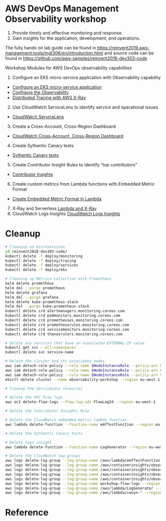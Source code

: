 # AWS DevOps Management Observability workshop

1. Provide timely and effective monitoring and response.
2. Gain insights for the application, development, and operations.

The fully hands on lab guide can be found in https://reinvent2019.aws-management.tools/mgt306/en/introduction.html and source code can be found in https://github.com/aws-samples/reinvent2018-dev303-code

Workshop Modules for AWS DevOps observability capabilities

1. Configure an EKS micro-service application with Observability capability
- [Configure an EKS micro-service application](Configure-EKS-and-micro-service-application.md)
- [Configure the Observability](Configure-Observability.md)
- [Distributed Tracing with AWS X-Ray](Installing-X-Ray.md)
2. Use CloudWatch ServiceLens to identify service and operational issues
- [CloudWatch ServiceLens](CloudWatch-ServiceLens.md)
3. Create a Cross-Account, Cross-Region Dashboard
- [CloudWatch Cross-Account, Cross-Region Dashboard](Cross-account-shared-dashboard.md)
4. Create Sythentic Canary tests
- [Sythentic Canary tests](Sythentic-Canary-tests.md)
5. Create Contributor Insight Rules to identify “top contributors”
- [Contributor Insights](devops/managed-platform/Contributor-Insights.md)
6. Create custom metrics from Lambda functions with Embedded Metric Format
- [Create Embedded Metric Format in Lambda](Embedded-Metric-Format.md)
7. X-Ray and Serverless 
[Lambda and X-Ray](https://reinvent2019.aws-management.tools/mgt306/en/xray.html)
8. CloudWatch Logs Insights
[CloudWatch Logs Insights]()

# Cleanup
```bash
# Cleaning up microservices
cd reinvent2018-dev303-code/
kubectl delete -f deploy/monitoring
kubectl delete -f deploy/tracing
kubectl delete -f deploy/services
kubectl delete -f deploy/eks

# Cleaning up Metrics collection with Prometheus
helm delete prometheus
helm del --purge prometheus
helm delete grafana
helm del --purge grafana
helm delete kube-prometheus-stack
helm del --purge kube-prometheus-stack
kubectl delete crd alertmanagers.monitoring.coreos.com
kubectl delete crd podmonitors.monitoring.coreos.com
kubectl delete crd prometheuses.monitoring.coreos.com
kubectl delete crd prometheusrules.monitoring.coreos.com
kubectl delete crd servicemonitors.monitoring.coreos.com
kubectl delete crd thanosrulers.monitoring.coreos.com

# Delete any services that have an associated EXTERNAL-IP value
kubectl get svc --all-namespaces
kubectl delete svc service-name

# Delete the cluster and its associated nodes
aws iam detach-role-policy --role-name $NodeInstanceRole --policy-arn $AmazonSQSFullAccess_ARN  --region=eu-west-1
aws iam detach-role-policy --role-name $NodeInstanceRole --policy-arn $AmazonDynamoDBFullAccess_ARN  --region=eu-west-1
aws iam detach-role-policy --role-name $NodeInstanceRole --policy-arn $CloudWatchLogsFullAccess_ARN  --region=eu-west-1
eksctl delete cluster --name observability-workshop --region eu-west-1

# Cleanup the ServiceLens resources

# Delete the VPC FLow logs
aws ec2 delete-flow-logs --flow-log-ids FlowLogId --region eu-west-1

# Delete the Contributor Insights Rule

# Delete the CloudWatch embedded metric lambda function
aws lambda delete-function --function-name emfTestFunction --region eu-west-1

# Delete the Sythentic Canary tests

# Delete logs insight 
aws lambda delete-function --function-name LogGenerator --region eu-west-1

# Delete the CloudWatch log groups
aws logs delete-log-group --log-group-name /aws/lambda/emfTestFunction --region eu-west-1
aws logs delete-log-group --log-group-name /aws/containerinsights/observability-workshop/application --region eu-west-1
aws logs delete-log-group --log-group-name /aws/containerinsights/observability-workshop/host --region eu-west-1
aws logs delete-log-group --log-group-name /aws/containerinsights/observability-workshop/dataplane --region eu-west-1
aws logs delete-log-group --log-group-name /aws/containerinsights/observability-workshop/performance --region eu-west-1
aws logs delete-log-group --log-group-name workshop-flow-logs --region eu-west-1
aws logs delete-log-group --log-group-name /aws/lambda/LogGenerator --region eu-west-1
aws logs delete-log-group --log-group-name /aws/lambda/cwsyn-* --region eu-west-1
```
# Reference

[](https://ako.aws-management.tools/tko372759/en/cw/introduction/createeks.html)
